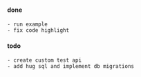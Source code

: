 #### done
    - run example
    - fix code highlight

#### todo
    - create custom test api
    - add hug sql and implement db migrations
